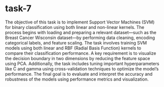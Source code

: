 # task-7
The objective of this task is to implement Support Vector Machines (SVM) for binary classification using both linear and non-linear kernels. The process begins with loading and preparing a relevant dataset—such as the Breast Cancer Wisconsin dataset—by performing data cleaning, encoding categorical labels, and feature scaling. The task involves training SVM models using both linear and RBF (Radial Basis Function) kernels to compare their classification performance. A key requirement is to visualize the decision boundary in two dimensions by reducing the feature space using PCA. Additionally, the task includes tuning important hyperparameters like C and gamma using cross-validation techniques to optimize the model’s performance. The final goal is to evaluate and interpret the accuracy and robustness of the models using performance metrics and visualization.
